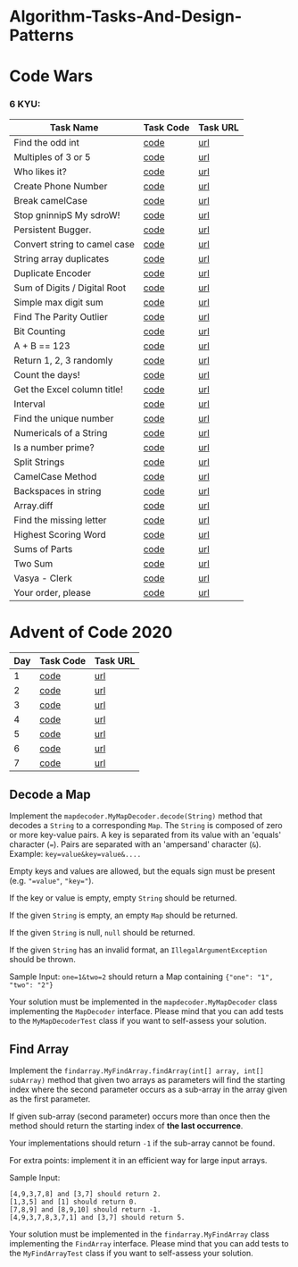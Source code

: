 # Algorithm-Tasks-And-Design-Patterns



# Code Wars

### 6 KYU:

| Task Name                    | Task Code                                                    | Task URL                                                     |
| ---------------------------- | ------------------------------------------------------------ | ------------------------------------------------------------ |
| Find the odd int             | [code](https://github.com/rmaduzia/Algorithm-Tasks-And-Design-Patterns/blob/master/src/main/java/algorithms/codewars/SixKyu/FindTheOddInt.java) | [url](https://www.codewars.com/kata/54da5a58ea159efa38000836) |
| Multiples of 3 or 5          | [code](https://github.com/rmaduzia/Algorithm-Tasks-And-Design-Patterns/blob/master/src/main/java/algorithms/codewars/SixKyu/MultiplesOf3Or5.java) | [url](https://www.codewars.com/kata/514b92a657cdc65150000006) |
| Who likes it?                | [code](https://github.com/rmaduzia/Algorithm-Tasks-And-Design-Patterns/blob/master/src/main/java/algorithms/codewars/SixKyu/WhoLikesIt.java) | [url](https://www.codewars.com/kata/5266876b8f4bf2da9b000362) |
| Create Phone Number          | [code](https://github.com/rmaduzia/Algorithm-Tasks-And-Design-Patterns/blob/master/src/main/java/algorithms/codewars/SixKyu/CreatePhoneNumber.java) | [url](https://www.codewars.com/kata/525f50e3b73515a6db000b83) |
| Break camelCase              | [code](https://github.com/rmaduzia/Algorithm-Tasks-And-Design-Patterns/blob/master/src/main/java/algorithms/codewars/SixKyu/BreakCamelCase.java) | [url](https://www.codewars.com/kata/5208f99aee097e6552000148) |
| Stop gninnipS My sdroW!      | [code](https://github.com/rmaduzia/Algorithm-Tasks-And-Design-Patterns/blob/master/src/main/java/algorithms/codewars/SixKyu/StopGninnipSMySdroW.java) | [url](https://www.codewars.com/kata/5264d2b162488dc400000001) |
| Persistent Bugger.           | [code](https://www.codewars.com/kata/55bf01e5a717a0d57e0000ec) | [url](https://www.codewars.com/kata/55bf01e5a717a0d57e0000ec) |
| Convert string to camel case | [code](https://github.com/rmaduzia/Algorithm-Tasks-And-Design-Patterns/blob/master/src/main/java/algorithms/codewars/SixKyu/ConvertStringToCamelCase.java) | [url](https://www.codewars.com/kata/517abf86da9663f1d2000003) |
| String array duplicates      | [code](https://github.com/rmaduzia/Algorithm-Tasks-And-Design-Patterns/blob/master/src/main/java/algorithms/codewars/SixKyu/StringArrayDuplicates.java) | [url](https://www.codewars.com/kata/59f08f89a5e129c543000069) |
| Duplicate Encoder            | [code](https://github.com/rmaduzia/Algorithm-Tasks-And-Design-Patterns/blob/master/src/main/java/algorithms/codewars/SixKyu/DuplicateEncoder.java) | [url](https://www.codewars.com/kata/54b42f9314d9229fd6000d9c) |
| Sum of Digits / Digital Root | [code](https://github.com/rmaduzia/Algorithm-Tasks-And-Design-Patterns/blob/master/src/main/java/algorithms/codewars/SixKyu/SumOfDigitsDigitalRoot.java) | [url](https://www.codewars.com/kata/541c8630095125aba6000c00) |
| Simple max digit sum         | [code](https://github.com/rmaduzia/Algorithm-Tasks-And-Design-Patterns/blob/master/src/main/java/algorithms/codewars/SixKyu/SimpleMaxDigitSum.java) | [url](https://www.codewars.com/kata/5b162ed4c8c47ea2f5000023) |
| Find The Parity Outlier      | [code](https://github.com/rmaduzia/Algorithm-Tasks-And-Design-Patterns/blob/master/src/main/java/algorithms/codewars/SixKyu/FindTheParityOutlier.java) | [url](https://www.codewars.com/kata/5526fc09a1bbd946250002dc) |
| Bit Counting                 | [code](https://github.com/rmaduzia/Algorithm-Tasks-And-Design-Patterns/blob/master/src/main/java/algorithms/codewars/SixKyu/BitCounting.java) | [url](https://www.codewars.com/kata/526571aae218b8ee490006f4) |
| A + B == 123                 | [code](https://github.com/rmaduzia/Algorithm-Tasks-And-Design-Patterns/blob/master/src/main/java/algorithms/codewars/SixKyu/Dinglemouse.java) | [url](https://www.codewars.com/kata/5966a52ab4f24db1800000cc) |
| Return 1, 2, 3 randomly      | [code](https://github.com/rmaduzia/Algorithm-Tasks-And-Design-Patterns/blob/master/src/main/java/algorithms/codewars/SixKyu/Return123Randomly.java) | [url](https://www.codewars.com/kata/593e84f16e836ca9a9000054) |
| Count the days!              | [code](https://github.com/rmaduzia/Algorithm-Tasks-And-Design-Patterns/blob/master/src/main/java/algorithms/codewars/SixKyu/CountTheDays.java) | [url](https://www.codewars.com/kata/5837fd7d44ff282acd000157) |
| Get the Excel column title!  | [code](https://github.com/rmaduzia/Algorithm-Tasks-And-Design-Patterns/blob/master/src/main/java/algorithms/codewars/SixKyu/GetExcelColumnTitle.java) | [url](https://www.codewars.com/kata/56d082c24f60457198000e77) |
| Interval                     | [code](https://github.com/rmaduzia/Algorithm-Tasks-And-Design-Patterns/blob/master/src/main/java/algorithms/codewars/SixKyu/Interval.java) | [url](https://www.codewars.com/kata/5948117018e96c934e000196) |
| Find the unique number       | [code](https://github.com/rmaduzia/Algorithm-Tasks-And-Design-Patterns/blob/master/src/main/java/algorithms/codewars/SixKyu/FindTheUniqueNumber.java) | [url](https://www.codewars.com/kata/585d7d5adb20cf33cb000235) |
| Numericals of a String       | [code](https://github.com/rmaduzia/Algorithm-Tasks-And-Design-Patterns/blob/master/src/main/java/algorithms/codewars/SixKyu/NumericalsOfAString.java) | [url](https://www.codewars.com/kata/5b4070144d7d8bbfe7000001) |
| Is a number prime?           | [code](https://github.com/rmaduzia/Algorithm-Tasks-And-Design-Patterns/blob/master/src/main/java/algorithms/codewars/SixKyu/IsANumberPrime.java) | [url](https://www.codewars.com/kata/5262119038c0985a5b00029f) |
| Split Strings                | [code](https://github.com/rmaduzia/Algorithm-Tasks-And-Design-Patterns/blob/master/src/main/java/algorithms/codewars/SixKyu/SplitStrings.java) | [url](https://www.codewars.com/kata/515de9ae9dcfc28eb6000001) |
| CamelCase Method             | [code](https://github.com/rmaduzia/Algorithm-Tasks-And-Design-Patterns/blob/master/src/main/java/algorithms/codewars/SixKyu/CamelCaseMethod.java) | [url](https://www.codewars.com/kata/587731fda577b3d1b0001196) |
| Backspaces in string         | [code](https://github.com/rmaduzia/Algorithm-Tasks-And-Design-Patterns/blob/master/src/main/java/algorithms/codewars/SixKyu/BackspacesInString.java) | [url](https://www.codewars.com/kata/5727bb0fe81185ae62000ae3) |
| Array.diff                   | [code]() | [url](https://www.codewars.com/kata/523f5d21c841566fde000009) |
| Find the missing letter      | [code]() | [url](https://www.codewars.com/kata/5839edaa6754d6fec10000a2) |
| Highest Scoring Word         | [code]() | [url](https://www.codewars.com/kata/57eb8fcdf670e99d9b000272) |
| Sums of Parts                | [code]() | [url](https://www.codewars.com/kata/5ce399e0047a45001c853c2b) |
| Two Sum                      | [code]() | [url](https://www.codewars.com/kata/52c31f8e6605bcc646000082) |
| Vasya - Clerk                | [code]() | [url](https://www.codewars.com/kata/555615a77ebc7c2c8a0000b8) |
| Your order, please           | [code]() | [url](https://www.codewars.com/kata/55c45be3b2079eccff00010f) |




# Advent of Code 2020

| Day  | Task Code                                                    | Task URL                                   |
| ---- | ------------------------------------------------------------ | ------------------------------------------ |
| 1    | [code](https://github.com/rmaduzia/Algorithm-Tasks-And-Design-Patterns/blob/master/src/main/java/algorithms/adventOfCode/AdventDay1.java) | [url](https://adventofcode.com/2020/day/1) |
| 2    | [code](https://github.com/rmaduzia/Algorithm-Tasks-And-Design-Patterns/blob/master/src/main/java/algorithms/adventOfCode/AdventDay2.java) | [url](https://adventofcode.com/2020/day/2) |
| 3    | [code](https://github.com/rmaduzia/Algorithm-Tasks-And-Design-Patterns/blob/master/src/main/java/algorithms/adventOfCode/AdventDay3.java) | [url](https://adventofcode.com/2020/day/3) |
| 4    | [code](https://github.com/rmaduzia/Algorithm-Tasks-And-Design-Patterns/blob/master/src/main/java/algorithms/adventOfCode/AdventDay4.java) | [url](https://adventofcode.com/2020/day/4) |
| 5    | [code](https://github.com/rmaduzia/Algorithm-Tasks-And-Design-Patterns/blob/master/src/main/java/algorithms/adventOfCode/AdventDay5.java) | [url](https://adventofcode.com/2020/day/5) |
| 6    | [code](https://github.com/rmaduzia/Algorithm-Tasks-And-Design-Patterns/blob/master/src/main/java/algorithms/adventOfCode/AdventDay6.java) | [url](https://adventofcode.com/2020/day/6) |
| 7    | [code](https://github.com/rmaduzia/Algorithm-Tasks-And-Design-Patterns/blob/master/src/main/java/algorithms/adventOfCode/AdventDay7.java) | [url](https://adventofcode.com/2020/day/7) |





## Decode a Map 

Implement the `mapdecoder.MyMapDecoder.decode(String)` method that decodes a `String` to a corresponding `Map`.
The `String` is composed of zero or more key-value pairs. A key is separated from its value with an 'equals' character (`=`). Pairs are separated with an 'ampersand' character (`&`). 
Example: `key=value&key=value&....`

Empty keys and values are allowed, but the equals sign must be present (e.g. `"=value"`, `"key="`).

If the key or value is empty, empty `String` should be returned.

If the given `String` is empty, an empty `Map` should be returned.

If the given `String` is null, `null` should be returned.

If the given `String` has an invalid format, an `IllegalArgumentException` should be thrown.

Sample Input: `one=1&two=2`
should return a Map containing `{"one": "1", "two": "2"}`

Your solution must be implemented in the `mapdecoder.MyMapDecoder` class implementing the `MapDecoder` interface.
Please mind that you can add tests to the `MyMapDecoderTest` class if you want to self-assess your solution.





## Find Array 

Implement the `findarray.MyFindArray.findArray(int[] array, int[] subArray)` method that given two arrays as parameters will find the starting index where the second parameter occurs as a sub-array in the array given as the first parameter.

If given sub-array (second parameter) occurs more than once then the method should return the starting index of **the last occurrence**.

Your implementations should return `-1` if the sub-array cannot be found.

For extra points: implement it in an efficient way for large input arrays.

Sample Input:

```
[4,9,3,7,8] and [3,7] should return 2.
[1,3,5] and [1] should return 0.
[7,8,9] and [8,9,10] should return -1.
[4,9,3,7,8,3,7,1] and [3,7] should return 5.
```

Your solution must be implemented in the `findarray.MyFindArray` class implementing the `FindArray` interface.
Please mind that you can add tests to the `MyFindArrayTest` class if you want to self-assess your solution.
